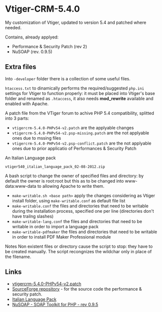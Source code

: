 Vtiger-CRM-5.4.0
================

My customization of Vtiger, updated to version 5.4 and patched where needed.

Contains, already applyed:

- Performance & Security Patch (rev 2)
- NuSOAP (rev. 0.9.5) 

Extra files
-----------

Into `-developer` folder there is a collection of some useful files.

`htaccess.txt` to dinamically performs the required/suggested `php.ini` settings for Vtiger to function properly: it must be placed into Vtiger's base folder and renamed as `.htaccess`, it also needs **mod_rewrite** available and enabled with Apache. 

A patch file from the VTiger forum to achive PHP 5.4 compatibility, splitted into 3 parts:

- `vtigercrm-5.4.0-PHPv54-v2.patch` are the applyable changes
- `vtigercrm-5.4.0-PHPv54-v2.psp-missing.patch` are the not applyable ones due to mssing files 
- `vtigercrm-5.4.0-PHPv54-v2.psp-conflict.patch` are the not applyable ones due to prior applicatio of Performances & Security Patch

An Italian Language pack

`vtiger540_italian_language_pack_02-08-2012.zip`

A bash script to change the owner of specified files and directory: by default the owner is root:root but this as to be changed into www-data:www-data to allowing Apache to write them.

- `make-writable.sh <base path>` apply the changes considering <base path> as Vtiger install folder, using `make-writable.conf` as default file list
- `make-writable.conf` the files and directories that need to be writable during the installation process, specified one per line (directories don't have trailng slashes)
- `make-writable-lang.conf` the files and directories that need to be writable in order to import a language pack
- `make-writable-pdfmaker` the files and directories that need to be writable in order to install PDF Maker Professional module

Notes 
Non existent files or directory cause the script to stop: they have to be created manually.
The script recongnizes the wildchar only in place of the filename.

Links
-----

- [vtigercrm-5.4.0-PHPv54-v2.patch](http://trac.vtiger.com/cgi-bin/trac.cgi/attachment/ticket/7618/vtigercrm-5.4.0-PHPv54-v2.patch) 
- [SourceForge repository](http://sourceforge.net/projects/vtigercrm/files/vtiger%20CRM%205.4.0/Core%20Product/VtigerCRM540_Security_Patch.zip/download) - for the source code the performance & security patch.
- [Italian Language Pack](http://lucacricchio.it/blog/informatica/vtiger/download-modulo-lingua-italiana-per-vtiger-5-4)
- [NuSOAP - SOAP Toolkit for PHP - rev 0.9.5](http://sourceforge.net/projects/nusoap/files/nusoap/0.9.5/)

